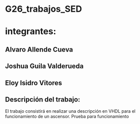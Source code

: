# G26_trabajos_SED
# integrantes:
## Alvaro Allende Cueva
## Joshua Guila Valderueda 
## Eloy Isidro Vitores

## Descripción del trabajo:
El trabajo consistirá en realizar una descripción en VHDL para el funcionamiento de un ascensor.
Prueba para funcionamiento
